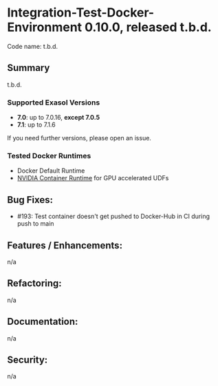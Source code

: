 # Integration-Test-Docker-Environment 0.10.0, released  t.b.d.

Code name: t.b.d.

## Summary
t.b.d.

### Supported Exasol Versions

* **7.0**: up to 7.0.16, **except 7.0.5**
* **7.1**: up to 7.1.6

If you need further versions, please open an issue.

### Tested Docker Runtimes

- Docker Default Runtime
- [NVIDIA Container Runtime](https://github.com/NVIDIA/nvidia-container-runtime) for GPU accelerated UDFs

## Bug Fixes:

 - #193: Test container doesn't get pushed to Docker-Hub in CI during push to main

## Features / Enhancements:

n/a

## Refactoring:

n/a

## Documentation:

n/a

## Security:

n/a
